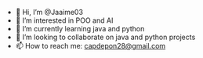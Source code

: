 - 👋 Hi, I’m @Jaaime03
- 👀 I’m interested in POO and AI
- 🌱 I’m currently learning java and python
- 💞️ I’m looking to collaborate on java and python projects
- 📫 How to reach me: capdepon28@gmail.com

<!---
Jaaime03/Jaaime03 is a ✨ special ✨ repository because its `README.md` (this file) appears on your GitHub profile.
You can click the Preview link to take a look at your changes.
--->
